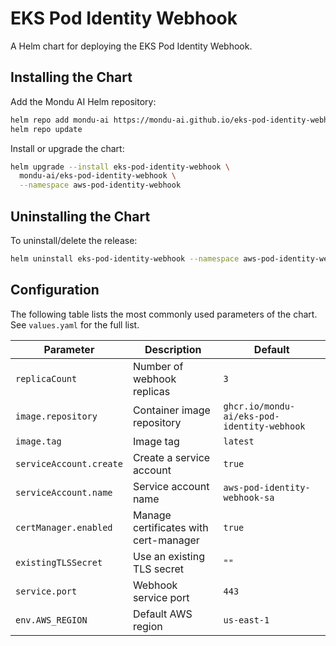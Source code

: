 # EKS Pod Identity Webhook

A Helm chart for deploying the EKS Pod Identity Webhook.

## Installing the Chart

Add the Mondu AI Helm repository:

```bash
helm repo add mondu-ai https://mondu-ai.github.io/eks-pod-identity-webhook
helm repo update
```

Install or upgrade the chart:

```bash
helm upgrade --install eks-pod-identity-webhook \
  mondu-ai/eks-pod-identity-webhook \
  --namespace aws-pod-identity-webhook
```

## Uninstalling the Chart

To uninstall/delete the release:

```bash
helm uninstall eks-pod-identity-webhook --namespace aws-pod-identity-webhook
```

## Configuration

The following table lists the most commonly used parameters of the chart. See
`values.yaml` for the full list.

| Parameter | Description | Default |
|-----------|-------------|---------|
| `replicaCount` | Number of webhook replicas | `3` |
| `image.repository` | Container image repository | `ghcr.io/mondu-ai/eks-pod-identity-webhook` |
| `image.tag` | Image tag | `latest` |
| `serviceAccount.create` | Create a service account | `true` |
| `serviceAccount.name` | Service account name | `aws-pod-identity-webhook-sa` |
| `certManager.enabled` | Manage certificates with cert-manager | `true` |
| `existingTLSSecret` | Use an existing TLS secret | `""` |
| `service.port` | Webhook service port | `443` |
| `env.AWS_REGION` | Default AWS region | `us-east-1` |


